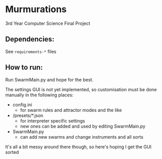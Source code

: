 # Murmurations
3rd Year Computer Science Final Project


## Dependencies:

See `requirements-*` files

## How to run:

Run SwarmMain.py and hope for the best.

The settings GUI is not yet implemented, so customisation must be done manually in the following places:
* config.ini
    * for swarm rules and attractor modes and the like
* /presets/*.json
    * for interpreter specific settings
    * new ones can be added and used by editing SwarmMain.py
* SwarmMain.py
    * can add new swarms and change instruments and all sorts

It's all a bit messy around there though, so here's hoping I get the GUI sorted
